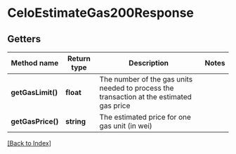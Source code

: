 # CeloEstimateGas200Response

## Getters

Method name | Return type | Description | Notes
------------ | ------------- | ------------- | -------------
**getGasLimit()** | **float** | The number of the gas units needed to process the transaction at the estimated gas price |
**getGasPrice()** | **string** | The estimated price for one gas unit (in wei) |

[[Back to Index]](../index.md)
